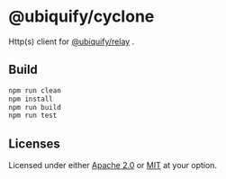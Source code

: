 # @ubiquify/cyclone

Http(s) client for [@ubiquify/relay](https://github.com/ubiquify/relay) .

## Build

```sh
npm run clean
npm install
npm run build
npm run test
```

## Licenses

Licensed under either [Apache 2.0](http://opensource.org/licenses/MIT) or [MIT](http://opensource.org/licenses/MIT) at your option.
